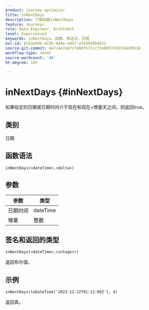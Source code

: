 ```yaml
---
product: journey optimizer
title: inNextDays
description: 了解函数inNextDays
feature: Journeys
role: Data Engineer, Architect
level: Experienced
keywords: inNextDays，函数，表达式，历程
exl-id: 0cb3e0db-dc5b-4d4e-a057-af030d9bdb21
source-git-commit: 4e7c4e7e6fcf488f572ccf3e9037e597dde06510
workflow-type: tm+mt
source-wordcount: '48'
ht-degree: 18%

---
```


# inNextDays {#inNextDays}

如果给定的日期或日期时间介于现在和现在+增量天之间，则返回true。

## 类别

日期

## 函数语法

`inNextDays(<dateTime>,<delta>)`

## 参数

| 参数 | 类型 |
|-----------|------------------|
| 日期时间 | dateTime |
| 增量 | 整数 |

## 签名和返回的类型

`inNextDays(<dateTime>,<integer>)`

返回布尔值。

## 示例

`inNextDays(toDateTime('2023-12-12T01:11:00Z'), 4)`

返回真。
